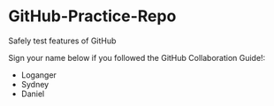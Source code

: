 # GitHub-Practice-Repo
Safely test features of GitHub

Sign your name below if you followed the GitHub Collaboration Guide!:

 - Loganger
 - Sydney
 - Daniel